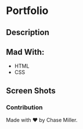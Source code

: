 # Portfolio


## Description

## Mad With:
- HTML
- CSS

## Screen Shots

### Contribution
Made with ❤️ by Chase Miller.